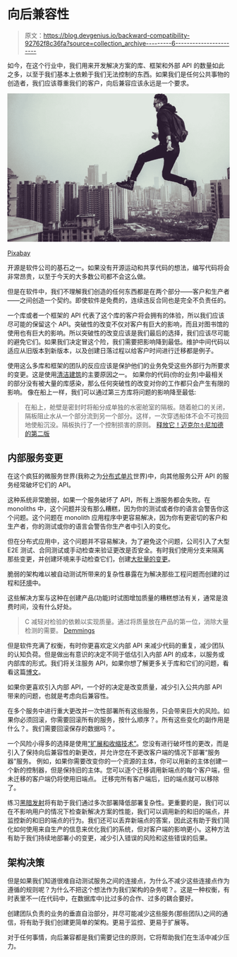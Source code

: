 # 向后兼容性

> 原文：<https://blog.devgenius.io/backward-compatibility-92762f8c36fa?source=collection_archive---------6----------------------->

如今，在这个行业中，我们用来开发解决方案的库、框架和外部 API 的数量如此之多，以至于我们基本上依赖于我们无法控制的东西。如果我们是任何公共事物的创造者，我们应该尊重我们的客户，向后兼容应该永远是一个要求。

![](img/abdcf3dff6025175654a9821dad5991d.png)

[Pixabay](https://pixabay.com/photos/people-man-jumping-flying-sky-2589340/)

开源是软件公司的基石之一。如果没有开源运动和共享代码的想法，编写代码将会非常昂贵，以至于今天的大多数公司都不会这么做。

但是在软件中，我们不理解我们创造的任何东西都是在两个部分——客户和生产者——之间创造一个契约。即使软件是免费的，连续违反合同也是完全不负责任的。

一个库或者一个框架的 API 代表了这个库的客户将会拥有的体验，所以我们应该尽可能的保留这个 API。突破性的改变不仅对客户有巨大的影响，而且对图书馆的使用也有巨大的影响。所以突破性的改变应该是我们最后的选择，我们应该尽可能的避免它们。如果我们决定冒这个险，我们需要把影响降到最低。维护中间代码以适应从旧版本到新版本，以及创建日落过程以给客户时间进行迁移都是例子。

使用这么多库和框架的团队的反应应该是保护他们的业务免受这些外部行为所要求的变更。这是使用[清洁建筑](https://blog.cleancoder.com/uncle-bob/2012/08/13/the-clean-architecture.html)的主要原因之一。
如果你的代码(你的业务)中最相关的部分没有被大量的库感染，那么任何突破性的改变对你的工作都只会产生有限的影响。
像在船上一样，我们可以通过第三方库将问题的影响降至最低:

> 在船上，舱壁是密封时将船分成单独的水密舱室的隔板。随着舱口的关闭，隔板阻止水从一个部分流到另一个部分。这样，一次穿透船体不会不可挽回地使船沉没。隔板执行了一个控制损害的原则。
> [释放它！迈克尔·t·尼加德的第二版](https://learning.oreilly.com/library/view/release-it-2nd/9781680504552/)

## 内部服务变更

在这个疯狂的微服务世界(我称之为[分布式单片](/distributed-monolith-1d2d9f86a68f?sk=7b489fa66af30f9946142485df6784d6)世界)中，向其他服务公开 API 的服务经常破坏它们的 API。

这种系统非常脆弱，如果一个服务破坏了 API，所有上游服务都会失败。在 monoliths 中，这个问题并没有那么糟糕，因为你的测试或者你的语言会警告你这个问题。这个问题在 monolith 应用程序中更容易解决，因为你有更密切的客户和生产者，你的测试或你的语言会警告你生产者中引入的变化。

但在分布式应用中，这个问题并不容易解决，为了避免这个问题，公司引入了大型 E2E 测试、合同测试或手动检查来验证更改是否安全。有时我们使用分支来隔离那些变更，并创建环境来手动检查它们，创建[大批量的变更](/batching-1e23cc939710?sk=e4244dcaaa7cdd2ea676f07c6f0314d3)。

脆弱的架构难以被自动测试所带来的复杂性暴露在为解决那些工程问题而创建的过程和[环境](/long-lived-environments-93f097786aa6?sk=84eba6ba390918a6a9a89fff6454e3b4)中。

这些解决方案与这种在创建产品(功能)时试图增加质量的糟糕想法有关，通常是浪费时间，没有什么好处。

> C 减轻对检验的依赖以实现质量。通过将质量放在产品的第一位，消除大量检测的需要。
> [Demmings](https://michelbaudin.com/2012/09/12/demings-point-3-of-14-cease-dependence-on-inspection-to-achieve-quality/)

但是软件充满了权衡，有时你更喜欢定义内部 API 来减少代码的重复，减少团队的认知负荷。但是做出有意识的决定不同于低估引入内部 API 的成本，以服务或内部库的形式。我们将关注服务 API，如果你想了解更多关于库和它们的问题，看看这篇[博文](/the-hidden-cost-of-libraries-8a0772770654?sk=162d71e2fef124db052852d0a81130aa)。

如果你更喜欢引入内部 API，一个好的决定是改变质量，减少引入公共内部 API 带来的问题，也就是考虑向后兼容性。

在多个服务中进行重大更改并一次性部署所有这些服务，只会带来巨大的风险。如果你必须回滚，你需要回滚所有的服务，按什么顺序？。所有这些变化的副作用是什么？。我们需要回滚保存的数据吗？。

一个风险小得多的选择是使用[“扩展和收缩技术”](https://www.martinfowler.com/bliki/ParallelChange.html)。您没有进行破坏性的更改，而是引入了保持向后兼容性的新更改，并允许您在不更改客户端的情况下部署“服务器”服务。
例如，如果你需要改变你的一个资源的主体，你可以用新的主体创建一个新的控制器，但是保持旧的主体。您可以逐个迁移调用新端点的每个客户端，但未迁移的客户端仍将使用旧端点。
迁移完所有客户端后，旧的端点就可以移除了。

练习[黑暗发射](https://martinfowler.com/bliki/DarkLaunching.html)将有助于我们通过多次部署降低部署复杂性。更重要的是，我们可以在不影响用户的情况下检查新解决方案的性能，我们可以调用新的和旧的端点，并监控新的和旧的端点的行为。我们还可以丢弃新端点的答案，因此这有助于我们简化如何使用来自生产的信息来优化我们的系统，但对客户端的影响更小。这种方法有助于我们持续地部署小的变更，减少引入错误的风险和这些错误的后果。

## 架构决策

但是如果我们知道很难自动测试服务之间的连接点，为什么不减少这些连接点作为遵循的规则呢？为什么不把这个想法作为我们架构的杂务呢？。这是一种权衡，有时表里不一(在代码中，在数据库中)比过多的合作、过多的耦合要好。

创建团队负责的业务的垂直自治部分，并尽可能减少这些服务(那些团队)之间的通信，将有助于我们创建更简单的架构。更易于监控、更易于扩展等。

对于任何事情，向后兼容都是我们需要记住的原则，它将帮助我们在生活中减少压力。